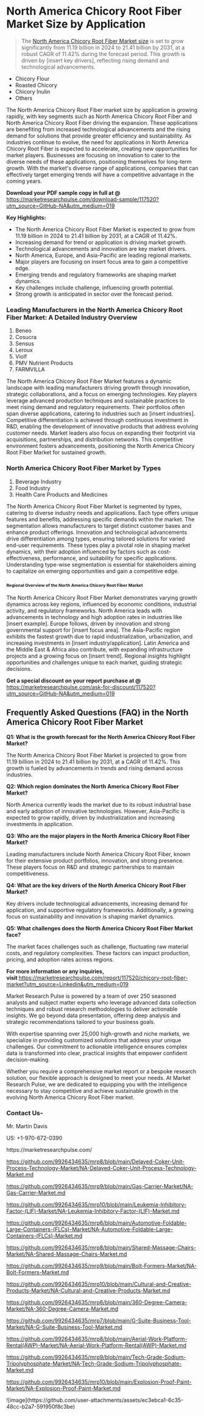 <h1>North America Chicory Root Fiber Market&nbsp;Size by Application</h1><blockquote><p>The <a href="https://marketresearchpulse.com/download-sample/117520?utm_source=GitHub-NA&amp;utm_medium=019">North America Chicory Root Fiber Market size</a> is set to grow significantly from 11.19 billion in 2024 to 21.41 billion by 2031, at a robust CAGR of 11.42% during the forecast period. This growth is driven by [insert key drivers], reflecting rising demand and technological advancements.</p></blockquote><ul><li>Chicory Flour<li> Roasted Chicory<li> Chicory Inulin<li> Others</li></ul><p>The North America Chicory Root Fiber market size by application is growing rapidly, with key segments such as North America Chicory Root Fiber and North America Chicory Root Fiber driving the expansion. These applications are benefiting from increased technological advancements and the rising demand for solutions that provide greater efficiency and sustainability. As industries continue to evolve, the need for applications in North America Chicory Root Fiber is expected to accelerate, creating new opportunities for market players. Businesses are focusing on innovation to cater to the diverse needs of these applications, positioning themselves for long-term growth. With the market's diverse range of applications, companies that can effectively target emerging trends will have a competitive advantage in the coming years.</p><p><strong>Download your PDF sample copy in full at @ </strong><a href="https://marketresearchpulse.com/download-sample/117520?utm_source=GitHub-NA&amp;utm_medium=019">https://marketresearchpulse.com/download-sample/117520?utm_source=GitHub-NA&amp;utm_medium=019</a></p><p><strong>Key Highlights: </strong></p><ul><li>The North America Chicory Root Fiber Market is expected to grow from 11.19 billion in 2024 to 21.41 billion by 2031, at a CAGR of 11.42%.</li><li>Increasing demand for trend or application is driving market growth.</li><li>Technological advancements and innovation are key market drivers.</li><li>North America, Europe, and Asia-Pacific are leading regional markets.</li><li>Major players are focusing on insert focus area to gain a competitive edge.</li><li>Emerging trends and regulatory frameworks are shaping market dynamics.</li><li>Key challenges include challenge, influencing growth potential.</li><li>Strong growth is anticipated in sector over the forecast period.</li></ul><h3>Leading Manufacturers in the North America Chicory Root Fiber Market: A Detailed Industry Overview</h3><ol><li>Beneo</li><li>Cosucra</li><li>Sensus</li><li>Leroux</li><li>Violf</li><li>PMV Nutrient Products</li><li>FARMVILLA</li></ol><div class="flex max-w-full flex-col flex-grow"><div class="min-h-8 text-message flex w-full flex-col items-end gap-2 whitespace-normal break-words [.text-message+&amp;]:mt-5" dir="auto" data-message-author-role="assistant" data-message-id="fd8432e4-4910-450d-b182-61b7bfb0a01f" data-message-model-slug="gpt-4o"><div class="flex w-full flex-col gap-1 empty:hidden first:pt-[3px]"><div class="markdown prose w-full break-words dark:prose-invert light"><p>The North America Chicory Root Fiber Market features a dynamic landscape with leading manufacturers driving growth through innovation, strategic collaborations, and a focus on emerging technologies. Key players leverage advanced production techniques and sustainable practices to meet rising demand and regulatory requirements. Their portfolios often span diverse applications, catering to industries such as [insert industries]. Competitive differentiation is achieved through continuous investment in R&amp;D, enabling the development of innovative products that address evolving customer needs. Market leaders also focus on expanding their footprint via acquisitions, partnerships, and distribution networks. This competitive environment fosters advancements, positioning the North America Chicory Root Fiber Market for sustained growth.</p></div></div></div></div><h3>North America Chicory Root Fiber Market by Types</h3><ol><li>Beverage Industry<li> Food Industry<li> Health Care Products and Medicines</li></ol><div class="flex max-w-full flex-col flex-grow"><div class="min-h-8 text-message flex w-full flex-col items-end gap-2 whitespace-normal break-words [.text-message+&amp;]:mt-5" dir="auto" data-message-author-role="assistant" data-message-id="084470be-0bb7-4664-bddf-5156b4f41249" data-message-model-slug="gpt-4o-mini"><div class="flex w-full flex-col gap-1 empty:hidden first:pt-[3px]"><div class="markdown prose w-full break-words dark:prose-invert light"><p>The North America Chicory Root Fiber Market is segmented by types, catering to diverse industry needs and applications. Each type offers unique features and benefits, addressing specific demands within the market. The segmentation allows manufacturers to target distinct customer bases and enhance product offerings. Innovation and technological advancements drive differentiation among types, ensuring tailored solutions for varied end-user requirements. These types play a pivotal role in shaping market dynamics, with their adoption influenced by factors such as cost-effectiveness, performance, and suitability for specific applications. Understanding type-wise segmentation is essential for stakeholders aiming to capitalize on emerging opportunities and gain a competitive edge.</p></div></div></div></div><h3><span style="font-size: 11px;">Regional Overview of the North America Chicory Root Fiber Market</span></h3><div class="flex max-w-full flex-col flex-grow"><div class="min-h-8 text-message flex w-full flex-col items-end gap-2 whitespace-normal break-words [.text-message+&amp;]:mt-5" dir="auto" data-message-author-role="assistant" data-message-id="e9038762-ce64-4e30-91c9-9bd413514231" data-message-model-slug="gpt-4o-mini"><div class="flex w-full flex-col gap-1 empty:hidden first:pt-[3px]"><div class="markdown prose w-full break-words dark:prose-invert light"><p>The North America Chicory Root Fiber Market demonstrates varying growth dynamics across key regions, influenced by economic conditions, industrial activity, and regulatory frameworks. North America leads with advancements in technology and high adoption rates in industries like [insert example]. Europe follows, driven by innovation and strong governmental support for [insert focus area]. The Asia-Pacific region exhibits the fastest growth due to rapid industrialization, urbanization, and increasing investments in [insert industry/application]. Latin America and the Middle East &amp; Africa also contribute, with expanding infrastructure projects and a growing focus on [insert trend]. Regional insights highlight opportunities and challenges unique to each market, guiding strategic decisions.</p></div></div></div></div><p><strong>Get a special discount on your report purchase at @ </strong><a href="https://marketresearchpulse.com/ask-for-discount/117520?utm_source=GitHub-NA&amp;utm_medium=019">https://marketresearchpulse.com/ask-for-discount/117520?utm_source=GitHub-NA&amp;utm_medium=019</a></p><h2>Frequently Asked Questions (FAQ) in the North America Chicory Root Fiber Market</h2><p><strong>Q1: What is the growth forecast for the North America Chicory Root Fiber Market?</strong></p><p>The North America Chicory Root Fiber Market is projected to grow from 11.19 billion in 2024 to 21.41 billion by 2031, at a CAGR of 11.42%. This growth is fueled by advancements in trends and rising demand across industries.</p><p><strong>Q2: Which region dominates the North America Chicory Root Fiber Market?</strong></p><p>North America currently leads the market due to its robust industrial base and early adoption of innovative technologies. However, Asia-Pacific is expected to grow rapidly, driven by industrialization and increasing investments in application.</p><p><strong>Q3: Who are the major players in the North America Chicory Root Fiber Market?</strong></p><p>Leading manufacturers include North America Chicory Root Fiber, known for their extensive product portfolios, innovation, and strong presence. These players focus on R&amp;D and strategic partnerships to maintain competitiveness.</p><p><strong>Q4: What are the key drivers of the North America Chicory Root Fiber Market?</strong></p><p>Key drivers include technological advancements, increasing demand for application, and supportive regulatory frameworks. Additionally, a growing focus on sustainability and innovation is shaping market dynamics.</p><p><strong>Q5: What challenges does the North America Chicory Root Fiber Market face?</strong></p><p>The market faces challenges such as challenge, fluctuating raw material costs, and regulatory complexities. These factors can impact production, pricing, and adoption rates across regions.</p><p><strong>For more information or any inquiries, visit&nbsp;</strong><a href="https://marketresearchpulse.com/report/117520/chicory-root-fiber-market?utm_source=Linkedin&utm_medium=019">https://marketresearchpulse.com/report/117520/chicory-root-fiber-market?utm_source=Linkedin&utm_medium=019</a></p><p>Market Research Pulse is powered by a team of over 250 seasoned analysts and subject matter experts who leverage advanced data collection techniques and robust research methodologies to deliver actionable insights. We go beyond data presentation, offering deep analysis and strategic recommendations tailored to your business goals.</p><p>With expertise spanning over 25,000 high-growth and niche markets, we specialize in providing customized solutions that address your unique challenges. Our commitment to actionable intelligence ensures complex data is transformed into clear, practical insights that empower confident decision-making.</p><p>Whether you require a comprehensive market report or a bespoke research solution, our flexible approach is designed to meet your needs. At Market Research Pulse, we are dedicated to equipping you with the intelligence necessary to stay competitive and achieve sustainable growth in the evolving North America Chicory Root Fiber market.</p><h3><strong>Contact Us-</strong></h3><p>Mr. Martin Davis</p><p>US: +1-970-672-0390</p><p>https://marketresearchpulse.com/</p><p><a href="https://github.com/9926434635/mrp8/blob/main/Delayed-Coker-Unit-Process-Technology-Market/NA-Delayed-Coker-Unit-Process-Technology-Market.md">https://github.com/9926434635/mrp8/blob/main/Delayed-Coker-Unit-Process-Technology-Market/NA-Delayed-Coker-Unit-Process-Technology-Market.md</a></p><p><a href="https://github.com/9926434635/mrp9/blob/main/Gas-Carrier-Market/NA-Gas-Carrier-Market.md">https://github.com/9926434635/mrp9/blob/main/Gas-Carrier-Market/NA-Gas-Carrier-Market.md</a></p><p><a href="https://github.com/9926434635/mrp10/blob/main/Leukemia-Inhibitory-Factor-(LIF)-Market/NA-Leukemia-Inhibitory-Factor-(LIF)-Market.md">https://github.com/9926434635/mrp10/blob/main/Leukemia-Inhibitory-Factor-(LIF)-Market/NA-Leukemia-Inhibitory-Factor-(LIF)-Market.md</a></p><p><a href="https://github.com/9926434635/mrp6/blob/main/Automotive-Foldable-Large-Containers-(FLCs)-Market/NA-Automotive-Foldable-Large-Containers-(FLCs)-Market.md">https://github.com/9926434635/mrp6/blob/main/Automotive-Foldable-Large-Containers-(FLCs)-Market/NA-Automotive-Foldable-Large-Containers-(FLCs)-Market.md</a></p><p><a href="https://github.com/9926434635/mrp8/blob/main/Shared-Massage-Chairs-Market/NA-Shared-Massage-Chairs-Market.md">https://github.com/9926434635/mrp8/blob/main/Shared-Massage-Chairs-Market/NA-Shared-Massage-Chairs-Market.md</a></p><p><a href="https://github.com/9926434635/mrp9/blob/main/Bolt-Formers-Market/NA-Bolt-Formers-Market.md">https://github.com/9926434635/mrp9/blob/main/Bolt-Formers-Market/NA-Bolt-Formers-Market.md</a></p><p><a href="https://github.com/9926434635/mrp10/blob/main/Cultural-and-Creative-Products-Market/NA-Cultural-and-Creative-Products-Market.md">https://github.com/9926434635/mrp10/blob/main/Cultural-and-Creative-Products-Market/NA-Cultural-and-Creative-Products-Market.md</a></p><p><a href="https://github.com/9926434635/mrp6/blob/main/360-Degree-Camera-Market/NA-360-Degree-Camera-Market.md">https://github.com/9926434635/mrp6/blob/main/360-Degree-Camera-Market/NA-360-Degree-Camera-Market.md</a></p><p><a href="https://github.com/9926434635/mrp7/blob/main/G-Suite-Business-Tool-Market/NA-G-Suite-Business-Tool-Market.md">https://github.com/9926434635/mrp7/blob/main/G-Suite-Business-Tool-Market/NA-G-Suite-Business-Tool-Market.md</a></p><p><a href="https://github.com/9926434635/mrp8/blob/main/Aerial-Work-Platform-Rental(AWP)-Market/NA-Aerial-Work-Platform-Rental(AWP)-Market.md">https://github.com/9926434635/mrp8/blob/main/Aerial-Work-Platform-Rental(AWP)-Market/NA-Aerial-Work-Platform-Rental(AWP)-Market.md</a></p><p><a href="https://github.com/9926434635/mrp9/blob/main/Tech-Grade-Sodium-Tripolyphosphate-Market/NA-Tech-Grade-Sodium-Tripolyphosphate-Market.md">https://github.com/9926434635/mrp9/blob/main/Tech-Grade-Sodium-Tripolyphosphate-Market/NA-Tech-Grade-Sodium-Tripolyphosphate-Market.md</a></p><p><a href="https://github.com/9926434635/mrp10/blob/main/Explosion-Proof-Paint-Market/NA-Explosion-Proof-Paint-Market.md">https://github.com/9926434635/mrp10/blob/main/Explosion-Proof-Paint-Market/NA-Explosion-Proof-Paint-Market.md</a></p>
![image](https://github.com/user-attachments/assets/ec3ebca1-6c35-48cc-b2a7-591950f8c3be)
